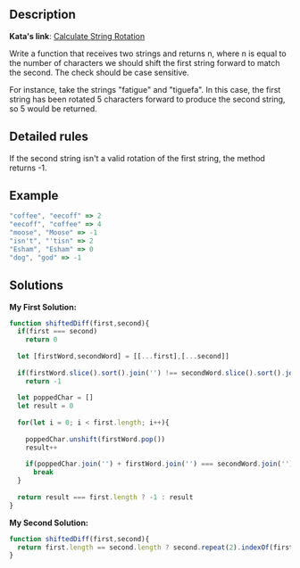 ## Description

**Kata's link**: [Calculate String Rotation](https://www.codewars.com/kata/5596f6e9529e9ab6fb000014)

Write a function that receives two strings and returns n, where n is equal to the number of characters we should shift the first string forward to match the second. The check should be case sensitive.

For instance, take the strings "fatigue" and "tiguefa". In this case, the first string has been rotated 5 characters forward to produce the second string, so 5 would be returned.

## Detailed rules

If the second string isn't a valid rotation of the first string, the method returns -1.

## Example

```js
"coffee", "eecoff" => 2
"eecoff", "coffee" => 4
"moose", "Moose" => -1
"isn't", "'tisn" => 2
"Esham", "Esham" => 0
"dog", "god" => -1
```

## Solutions

**My First Solution:**


```js
function shiftedDiff(first,second){
  if(first === second) 
    return 0
  
  let [firstWord,secondWord] = [[...first],[...second]]
  
  if(firstWord.slice().sort().join('') !== secondWord.slice().sort().join('')) 
    return -1
  
  let poppedChar = []
  let result = 0
  
  for(let i = 0; i < first.length; i++){
    
    poppedChar.unshift(firstWord.pop())
    result++
    
    if(poppedChar.join('') + firstWord.join('') === secondWord.join(''))
      break
  }
  
  return result === first.length ? -1 : result
}
```

**My Second Solution:**

```js
function shiftedDiff(first,second){
  return first.length == second.length ? second.repeat(2).indexOf(first) : -1;
}
```


